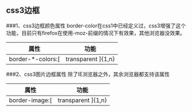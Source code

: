 ## css3边框

###1、css3边框颜色属性
	border-color在css1中已经定义过，css3增强了这个功能，目前只有firefox在使用-moz-前缀的情况下有效果，其他浏览器没效果。

| 属性 | 功能 |
| -------- | ----- | 
| border-*-colors:[<color> | transparent ]{1,n} | inherit; | *方向上从外到内的颜色过渡。一种颜色占1px宽度，如果边框宽度大于设置的颜色数量，则剩余宽度全显示最后一种颜色 |

###2、css3图片边框属性
	除了IE浏览器之外，其余浏览器都支持该属性

| 属性 | 功能 |
| -------- | ----- | 
| border-image:[<color> | transparent ]{1,n} | inherit; |  |